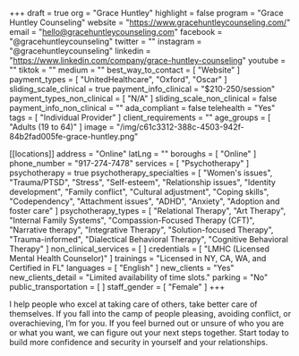 +++
draft = true
org = "Grace Huntley"
highlight = false
program = "Grace Huntley Counseling"
website = "https://www.gracehuntleycounseling.com/"
email = "hello@gracehuntleycounseling.com"
facebook = "@gracehuntleycounseling"
twitter = ""
instagram = "@gracehuntleycounseling"
linkedin = "https://www.linkedin.com/company/grace-huntley-counseling"
youtube = ""
tiktok = ""
medium = ""
best_way_to_contact = [ "Website" ]
payment_types = [ "UnitedHealthcare", "Oxford", "Oscar" ]
sliding_scale_clinical = true
payment_info_clinical = "$210-250/session"
payment_types_non_clinical = [ "N/A" ]
sliding_scale_non_clinical = false
payment_info_non_clinical = ""
ada_compliant = false
telehealth = "Yes"
tags = [ "Individual Provider" ]
client_requirements = ""
age_groups = [ "Adults (19 to 64)" ]
image = "/img/c61c3312-388c-4503-942f-84b2fad005fe-grace-huntley.png"

[[locations]]
address = "Online"
latLng = ""
boroughs = [ "Online" ]
phone_number = "917-274-7478"
services = [ "Psychotherapy" ]
psychotherapy = true
psychotherapy_specialties = [
  "Women's issues",
  "Trauma/PTSD",
  "Stress",
  "Self-esteem",
  "Relationship issues",
  "Identity development",
  "Family conflict",
  "Cultural adjustment",
  "Coping skills",
  "Codependency",
  "Attachment issues",
  "ADHD",
  "Anxiety",
  "Adoption and foster care"
]
psychotherapy_types = [
  "Relational Therapy",
  "Art Therapy",
  "Internal Family Systems",
  "Compassion-Focused Therapy (CFT)",
  "Narrative therapy",
  "Integrative Therapy",
  "Solution-focused Therapy",
  "Trauma-informed",
  "Dialectical Behavioral Therapy",
  "Cognitive Behavioral Therapy"
]
non_clinical_services = [ ]
credentials = [ "LMHC (Licensed Mental Health Counselor)" ]
trainings = "Licensed in NY, CA, WA, and Certified in FL"
languages = [ "English" ]
new_clients = "Yes"
new_clients_detail = "Limited availability of time slots."
parking = "No"
public_transportation = [ ]
staff_gender = [ "Female" ]
+++

I help people who excel at taking care of others, take better care of themselves. If you fall into the camp of people pleasing, avoiding conflict, or overachieving, I’m for you. If you feel burned out or unsure of who you are or what you want, we can figure out your next steps together. Start today to build more confidence and security in yourself and your relationships.
